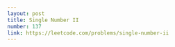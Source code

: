 ```yaml
---
layout: post
title: Single Number II
number: 137
link: https://leetcode.com/problems/single-number-ii
---
```

